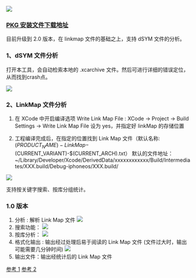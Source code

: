 
![](https://github.com/mythkiven/MKAppTool/blob/master/MKAppTool/MKLinkMap/Assets.xcassets/AppIcon.appiconset/icon512.png)

### [PKG 安装文件下载地址](https://github.com/mythkiven/mkBox/releases/tag/MKAppTool)
目前升级到 2.0 版本，在 linkmap 文件的基础之上，支持 dSYM 文件的分析。

### 1、dSYM 文件分析

打开本工具，会自动检索本地的 .xcarchive 文件。然后可进行详细的错误定位，从而找到crash点。

![](https://raw.githubusercontent.com/mythkiven/mkBox/master/source/dsym8945878483.png)

### 2、LinkMap 文件分析

1. 在 XCode 中开启编译选项 Write Link Map File : XCode -> Project -> Build Settings ->  Write Link Map File 设为 yes，并指定好 linkMap 的存储位置

2. 工程编译完成后，在指定的位置找到 Link Map 文件（默认名称:$(PRODUCT_NAME)-LinkMap-$(CURRENT_VARIANT)-$(CURRENT_ARCH).txt）
默认的文件地址：~/Library/Developer/Xcode/DerivedData/xxxxxxxxxxxx/Build/Intermediates/XXX.build/Debug-iphoneos/XXX.build/

![](https://raw.githubusercontent.com/mythkiven/mkBox/master/source/dsym8945878483.png)

支持按关键字搜索、按库分组统计。


### 1.0 版本

1. 分析 : 解析 Link Map 文件
![](https://raw.githubusercontent.com/mythkiven/mkBox/master/source/macapp_1558681586.png)
2. 搜索功能：
![](https://raw.githubusercontent.com/mythkiven/mkBox/master/source/macapp_1558681602.png)
3. 按库分析：
![](https://raw.githubusercontent.com/mythkiven/mkBox/master/source/macapp_1558681608.png)
4. 格式化输出 : 输出经过处理后易于阅读的  Link Map 文件 (文件过大时，输出可能需要几分钟时间)
![](https://raw.githubusercontent.com/mythkiven/mkBox/master/source/macapp_1558681594.png)
5. 输出文件：输出经统计后的 Link Map 文件

[参考 1](https://github.com/huanxsd/LinkMap)
[参考 2](https://github.com/answer-huang/dSYMTools)
